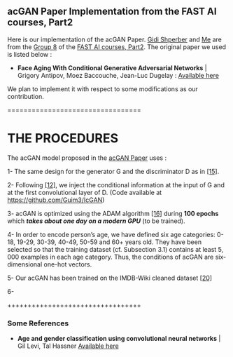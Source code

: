 
## acGAN Paper Implementation from the FAST AI courses, Part2

Here is our implementation of the acGAN Paper. [Gidi Shperber](https://github.com/shgidi) and [Me](https://github.com/Kjeanclaude) are from the [Group 8](https://docs.google.com/spreadsheets/d/1KDk38DUlYpMxnZY8HW6e0NzZz9Tp1ngXCx-wpjWYnjI/edit#gid=311141924) of the [FAST AI courses, Part2](http://www.fast.ai/).
The original paper we used is listed below :

-	**Face Aging With Conditional Generative Adversarial Networks** | Grigory Antipov, Moez Baccouche, Jean-Luc Dugelay : [Available here](http://arxiv.org/abs/1702.01983)

We plan to implement it with respect to some modifications as our contribution.



=================================

# THE PROCEDURES

The acGAN model proposed in the [acGAN Paper](http://arxiv.org/abs/1702.01983) uses :

1- The same design for the generator G and the discriminator D as in [[15]](https://arxiv.org/abs/1511.06434). 

2- Following [[12]](https://arxiv.org/abs/1611.06355), we inject the conditional information at the input of G and at the first convolutional layer of D. (Code available at https://github.com/Guim3/IcGAN)

3- acGAN is optimized using the ADAM algorithm [[16]](https://arxiv.org/abs/1412.6980) during **100 epochs** which ***takes about one day on a modern GPU*** (to be trained). 

4- In order to encode person’s age, we have defined six age categories: 0- 18, 19-29, 30-39, 40-49, 50-59 and 60+ years old. They have been selected so that the training dataset (cf. Subsection 3.1) contains at least 5, 000 examples in each age category. 
Thus, the conditions of acGAN are six-dimensional one-hot vectors.

5- Our acGAN has been trained on the IMDB-Wiki cleaned dataset [[20]](http://www.eurecom.fr/en/publication/4908/download/sec-publi-4908.pdf)

6- 



+++++++++++++++++++++++++++++++++

### Some References
-	**Age and gender classification using convolutional neural networks** | Gil Levi, Tal Hassner
[Available here](http://www.openu.ac.il/home/hassner/projects/cnn_agegender/CNN_AgeGenderEstimation.pdf)
